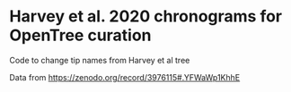 # Harvey et al. 2020 chronograms for OpenTree curation

Code to change tip names from Harvey et al tree

Data from https://zenodo.org/record/3976115#.YFWaWp1KhhE

